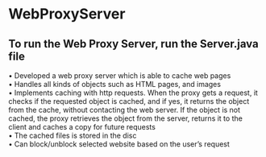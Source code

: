 # WebProxyServer

## To run the Web Proxy Server, run the Server.java file

•	Developed a web proxy server which is able to cache web pages <br />
•	Handles all kinds of objects such as HTML pages, and images <br />
•	Implements caching with http requests. When the proxy gets a request, it checks if the requested object is cached, and if yes, it returns the object from the cache, without contacting the web server. If the object is not cached, the proxy retrieves the object from the server, returns it to the client and caches a copy for future requests <br />
•	The cached files is stored in the disc <br />
•	Can block/unblock selected website based on the user’s request <br />


